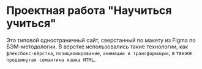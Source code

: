 # Проектная работа "Научиться учиться"

Это типовой одностраничный сайт, сверстанный по макету из Figma по БЭМ-методологии. В верстке использовались такие технологии, как `флексбокс-вёрстка`, `позиционирование`, `анимации и трансформации`, а также `продвинутая семантика языка HTML`.
